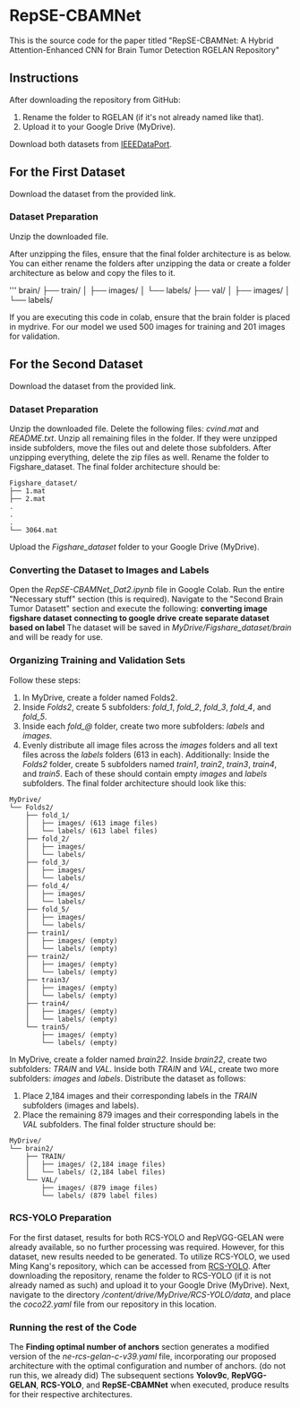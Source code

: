 # RepSE-CBAMNet
This is the source code for the paper titled "RepSE-CBAMNet: A Hybrid Attention-Enhanced CNN for Brain Tumor Detection
RGELAN Repository"

## Instructions
After downloading the repository from GitHub:
1. Rename the folder to RGELAN (if it's not already named like that).
2. Upload it to your Google Drive (MyDrive).

Download both datasets from [IEEEDataPort](https://ieee-dataport.org/documents/brain-tumor-mri-dataset).

## For the First Dataset
Download the dataset from the provided link.

### Dataset Preparation
Unzip the downloaded file.

After unzipping the files, ensure that the final folder architecture is as below. You can either rename the folders after unzipping the data or
create a folder architecture as below and copy the files to it.

'''
brain/
├── train/
│   ├── images/
│   └── labels/
├── val/
│   ├── images/
│   └── labels/

If you are executing this code in colab, ensure that the brain folder is placed in mydrive. For our model we used 500 images for training and 201 images 
for validation.

## For the Second Dataset
Download the dataset from the provided link.

### Dataset Preparation
Unzip the downloaded file.
Delete the following files: *cvind.mat* and *README.txt*.
Unzip all remaining files in the folder. If they were unzipped inside subfolders, move the files out and delete those subfolders.
After unzipping everything, delete the zip files as well.
Rename the folder to Figshare_dataset.
The final folder architecture should be:
```
Figshare_dataset/
├── 1.mat
├── 2.mat
.
.
.
└── 3064.mat
```

Upload the *Figshare_dataset* folder to your Google Drive (MyDrive).

### Converting the Dataset to Images and Labels
Open the *RepSE-CBAMNet_Dat2.ipynb* file in Google Colab.
Run the entire "Necessary stuff" section (this is required).
Navigate to the "Second Brain Tumor Datasett" section and execute the following:
**converting image figshare dataset**
**connecting to google drive**
**create separate dataset based on label**
The dataset will be saved in *MyDrive/Figshare_dataset/brain* and will be ready for use.

### Organizing Training and Validation Sets
Follow these steps:
1. In MyDrive, create a folder named Folds2.
2. Inside *Folds2*, create 5 subfolders: *fold_1*, *fold_2*, *fold_3*, *fold_4*, and *fold_5*.
3. Inside each *fold_@* folder, create two more subfolders: *labels* and *images*.
4. Evenly distribute all image files across the *images* folders and all text files across the *labels* folders (613 in each).
Additionally:
Inside the *Folds2* folder, create 5 subfolders named *train1*, *train2*, *train3*, *train4*, and *train5*. Each of these should contain empty *images* and *labels* subfolders.
The final folder architecture should look like this:
```
MyDrive/
└── Folds2/
    ├── fold_1/
    │   ├── images/ (613 image files)
    │   └── labels/ (613 label files)
    ├── fold_2/
    │   ├── images/
    │   └── labels/
    ├── fold_3/
    │   ├── images/
    │   └── labels/
    ├── fold_4/
    │   ├── images/
    │   └── labels/
    ├── fold_5/
    │   ├── images/
    │   └── labels/
    ├── train1/
    │   ├── images/ (empty)
    │   └── labels/ (empty)
    ├── train2/
    │   ├── images/ (empty)
    │   └── labels/ (empty)
    ├── train3/
    │   ├── images/ (empty)
    │   └── labels/ (empty)
    ├── train4/
    │   ├── images/ (empty)
    │   └── labels/ (empty)
    └── train5/
        ├── images/ (empty)
        └── labels/ (empty)
```
   
In MyDrive, create a folder named *brain22*.
Inside *brain22*, create two subfolders: *TRAIN* and *VAL*.
Inside both *TRAIN* and *VAL*, create two more subfolders: *images* and *labels*.
Distribute the dataset as follows:
1. Place 2,184 images and their corresponding labels in the *TRAIN* subfolders (images and labels).
2. Place the remaining 879 images and their corresponding labels in the *VAL* subfolders.
The final folder structure should be:
```
MyDrive/
└── brain2/
    ├── TRAIN/
    │   ├── images/ (2,184 image files)
    │   └── labels/ (2,184 label files)
    └── VAL/
        ├── images/ (879 image files)
        └── labels/ (879 label files)
```
### RCS-YOLO Preparation
For the first dataset, results for both RCS-YOLO and RepVGG-GELAN were already available, so no further processing was required. However, for this dataset, new results needed to be generated.
To utilize RCS-YOLO, we used Ming Kang's repository, which can be accessed from [RCS-YOLO](https://github.com/mkang315/RCS-YOLO). After downloading the repository, rename the folder to RCS-YOLO (if it is not already named as such) and upload it to your Google Drive (MyDrive).
Next, navigate to the directory */content/drive/MyDrive/RCS-YOLO/data*, and place the *coco22.yaml* file from our repository in this location.

### Running the rest of the Code
The **Finding optimal number of anchors** section generates a modified version of the *ne-rcs-gelan-c-v39.yaml* file, incorporating our proposed architecture with the optimal configuration and number of anchors. (do not run this, we already did)
The subsequent sections **Yolov9c**, **RepVGG-GELAN**, **RCS-YOLO**, and **RepSE-CBAMNet** when executed, produce results for their respective architectures.



